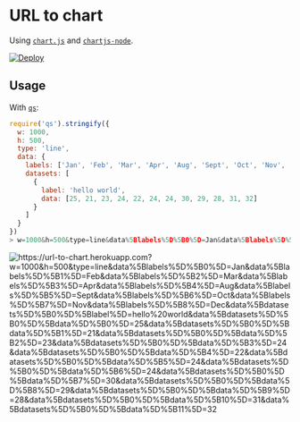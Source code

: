 # URL to chart

Using [`chart.js`](https://github.com/chartjs/Chart.js) and [`chartjs-node`](https://github.com/vmpowerio/chartjs-node).

[![Deploy](https://www.herokucdn.com/deploy/button.svg)](https://heroku.com/deploy)

## Usage

With [`qs`](https://github.com/ljharb/qs):

```js
require('qs').stringify({
  w: 1000,
  h: 500,
  type: 'line',
  data: {
    labels: ['Jan', 'Feb', 'Mar', 'Apr', 'Aug', 'Sept', 'Oct', 'Nov', 'Dec'],
    datasets: [
      {
        label: 'hello world',
        data: [25, 21, 23, 24, 22, 24, 24, 30, 29, 28, 31, 32]
      }
    ]
  }
})
> w=1000&h=500&type=line&data%5Blabels%5D%5B0%5D=Jan&data%5Blabels%5D%5B1%5D=Feb&data%5Blabels%5D%5B2%5D=Mar&data%5Blabels%5D%5B3%5D=Apr&data%5Blabels%5D%5B4%5D=Aug&data%5Blabels%5D%5B5%5D=Sept&data%5Blabels%5D%5B6%5D=Oct&data%5Blabels%5D%5B7%5D=Nov&data%5Blabels%5D%5B8%5D=Dec&data%5Bdatasets%5D%5B0%5D%5Blabel%5D=hello%20world&data%5Bdatasets%5D%5B0%5D%5Bdata%5D%5B0%5D=25&data%5Bdatasets%5D%5B0%5D%5Bdata%5D%5B1%5D=21&data%5Bdatasets%5D%5B0%5D%5Bdata%5D%5B2%5D=23&data%5Bdatasets%5D%5B0%5D%5Bdata%5D%5B3%5D=24&data%5Bdatasets%5D%5B0%5D%5Bdata%5D%5B4%5D=22&data%5Bdatasets%5D%5B0%5D%5Bdata%5D%5B5%5D=24&data%5Bdatasets%5D%5B0%5D%5Bdata%5D%5B6%5D=24&data%5Bdatasets%5D%5B0%5D%5Bdata%5D%5B7%5D=30&data%5Bdatasets%5D%5B0%5D%5Bdata%5D%5B8%5D=29&data%5Bdatasets%5D%5B0%5D%5Bdata%5D%5B9%5D=28&data%5Bdatasets%5D%5B0%5D%5Bdata%5D%5B10%5D=31&data%5Bdatasets%5D%5B0%5D%5Bdata%5D%5B11%5D=32
```

![`https://url-to-chart.herokuapp.com?w=1000&h=500&type=line&data%5Blabels%5D%5B0%5D=Jan&data%5Blabels%5D%5B1%5D=Feb&data%5Blabels%5D%5B2%5D=Mar&data%5Blabels%5D%5B3%5D=Apr&data%5Blabels%5D%5B4%5D=Aug&data%5Blabels%5D%5B5%5D=Sept&data%5Blabels%5D%5B6%5D=Oct&data%5Blabels%5D%5B7%5D=Nov&data%5Blabels%5D%5B8%5D=Dec&data%5Bdatasets%5D%5B0%5D%5Blabel%5D=hello%20world&data%5Bdatasets%5D%5B0%5D%5Bdata%5D%5B0%5D=25&data%5Bdatasets%5D%5B0%5D%5Bdata%5D%5B1%5D=21&data%5Bdatasets%5D%5B0%5D%5Bdata%5D%5B2%5D=23&data%5Bdatasets%5D%5B0%5D%5Bdata%5D%5B3%5D=24&data%5Bdatasets%5D%5B0%5D%5Bdata%5D%5B4%5D=22&data%5Bdatasets%5D%5B0%5D%5Bdata%5D%5B5%5D=24&data%5Bdatasets%5D%5B0%5D%5Bdata%5D%5B6%5D=24&data%5Bdatasets%5D%5B0%5D%5Bdata%5D%5B7%5D=30&data%5Bdatasets%5D%5B0%5D%5Bdata%5D%5B8%5D=29&data%5Bdatasets%5D%5B0%5D%5Bdata%5D%5B9%5D=28&data%5Bdatasets%5D%5B0%5D%5Bdata%5D%5B10%5D=31&data%5Bdatasets%5D%5B0%5D%5Bdata%5D%5B11%5D=32`](https://url-to-chart.herokuapp.com?w=1000&h=500&type=line&data%5Blabels%5D%5B0%5D=Jan&data%5Blabels%5D%5B1%5D=Feb&data%5Blabels%5D%5B2%5D=Mar&data%5Blabels%5D%5B3%5D=Apr&data%5Blabels%5D%5B4%5D=Aug&data%5Blabels%5D%5B5%5D=Sept&data%5Blabels%5D%5B6%5D=Oct&data%5Blabels%5D%5B7%5D=Nov&data%5Blabels%5D%5B8%5D=Dec&data%5Bdatasets%5D%5B0%5D%5Blabel%5D=hello%20world&data%5Bdatasets%5D%5B0%5D%5Bdata%5D%5B0%5D=25&data%5Bdatasets%5D%5B0%5D%5Bdata%5D%5B1%5D=21&data%5Bdatasets%5D%5B0%5D%5Bdata%5D%5B2%5D=23&data%5Bdatasets%5D%5B0%5D%5Bdata%5D%5B3%5D=24&data%5Bdatasets%5D%5B0%5D%5Bdata%5D%5B4%5D=22&data%5Bdatasets%5D%5B0%5D%5Bdata%5D%5B5%5D=24&data%5Bdatasets%5D%5B0%5D%5Bdata%5D%5B6%5D=24&data%5Bdatasets%5D%5B0%5D%5Bdata%5D%5B7%5D=30&data%5Bdatasets%5D%5B0%5D%5Bdata%5D%5B8%5D=29&data%5Bdatasets%5D%5B0%5D%5Bdata%5D%5B9%5D=28&data%5Bdatasets%5D%5B0%5D%5Bdata%5D%5B10%5D=31&data%5Bdatasets%5D%5B0%5D%5Bdata%5D%5B11%5D=32)
